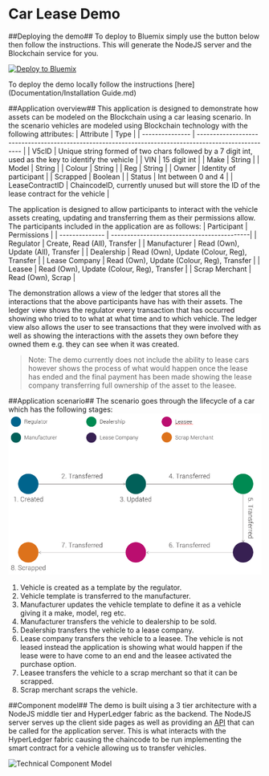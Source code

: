 Car Lease Demo
=======

##Deploying the demo##
To deploy to Bluemix simply use the button below then follow the instructions. This will generate the NodeJS server and the Blockchain service for you.

[![Deploy to Bluemix](https://bluemix.net/deploy/button.png)](https://bluemix.net/deploy?repository=https://github.com/jpayne23/car-lease-demo-1.git)

To deploy the demo locally follow the instructions [here](Documentation/Installation Guide.md)

##Application overview##
This application is designed to demonstrate how assets can be modeled on the Blockchain using a car leasing scenario. In the scenario vehicles are modeled using Blockchain technology with the following attributes:
| Attribute       | Type                                                                                                  |
| --------------- | ----------------------------------------------------------------------------------------------------- |
| V5cID           | Unique string formed of two chars followed by a 7 digit int, used as the key to identify the vehicle  |
| VIN             | 15 digit int                                                                                          |
| Make            | String                                                                                                |
| Model           | String                                                                                                |
| Colour          | String                                                                                                |
| Reg             | String                                                                                                |
| Owner           | Identity of participant                                                                               |
| Scrapped        | Boolean                                                                                               |
| Status          | Int between 0 and 4                                                                                   |
| LeaseContractID | ChaincodeID, currently unused but will store the ID of the lease contract for the vehicle             |

The application is designed to allow participants to interact with the vehicle assets creating, updating and transferring them as their permissions allow. The participants included in the application are as follows:
| Participant    | Permissions                                |
| -------------- | -------------------------------------------|
| Regulator      | Create, Read (All), Transfer               |
| Manufacturer   | Read (Own), Update (All), Transfer         |
| Dealership     | Read (Own), Update (Colour, Reg), Transfer |
| Lease Company  | Read (Own), Update (Colour, Reg), Transfer |
| Leasee         | Read (Own), Update (Colour, Reg), Transfer |
| Scrap Merchant | Read (Own), Scrap                          |

The demonstration allows a view of the ledger that stores all the interactions that the above participants have has with their assets. The ledger view shows the regulator every transaction that has occurred showing who tried to to what at what time and to which vehicle. The ledger view also allows the user to see transactions that they were involved with as well as showing the interactions with the assets they own before they owned them e.g. they can see when it was created.

> Note: The demo currently does not include the ability to lease cars however shows the process of what would happen once the lease has ended and the final payment has been made showing the lease company transferring full ownership of the asset to the leasee.

##Application scenario##
The scenario goes through the lifecycle of a car which has the following stages: 
![Application scenario overview](Images/Scenario_Overview.png)

 1. Vehicle is created as a template by the regulator.
 2. Vehicle template is transferred to the manufacturer.
 3.  Manufacturer updates the vehicle template to define it as a vehicle giving it a make, model, reg etc.
 4. Manufacturer transfers the vehicle to dealership to be sold.
 5. Dealership transfers the vehicle to a lease company.
 6. Lease company transfers the vehicle to a leasee. The vehicle is not leased instead the application is showing what would happen if the lease were to have come to an end and the leasee activated the purchase option.
 7. Leasee transfers the vehicle to a scrap merchant so that it can be scrapped.
 8. Scrap merchant scraps the vehicle.

##Component model##
The demo is built uising a 3 tier architecture with a NodeJS middle tier and HyperLedger fabric as the backend. The NodeJS server serves up the client side pages as well as providing an [API](Documentation/API_Methods.md) that can be called for the application server. This is what interacts with the HyperLedger fabric causing the chaincode to be run implementing the smart contract for a vehicle allowing us to transfer vehicles.

![Technical Component Model](IImages/Technical_Component_Model.png)
